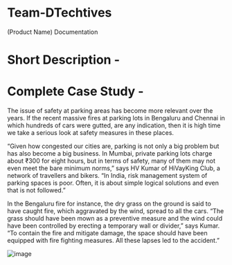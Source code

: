 # Team-DTechtives 
(Product Name) Documentation 

# Short Description -  


# Complete Case Study - 

The issue of safety at parking areas has become more relevant over the years. If the recent massive fires at parking lots in Bengaluru and Chennai in which hundreds of cars were gutted, are any indication, then it is high time we take a serious look at safety measures in these places.

“Given how congested our cities are, parking is not only a big problem but has also become a big business. In Mumbai, private parking lots charge about ₹300 for eight hours, but in terms of safety, many of them may not even meet the bare minimum norms,” says HV Kumar of HiVayKing Club, a network of travellers and bikers. “In India, risk management system of parking spaces is poor. Often, it is about simple logical solutions and even that is not followed.”

In the Bengaluru fire for instance, the dry grass on the ground is said to have caught fire, which aggravated by the wind, spread to all the cars. “The grass should have been mown as a preventive measure and the wind could have been controlled by erecting a temporary wall or divider,” says Kumar. “To contain the fire and mitigate damage, the space should have been equipped with fire fighting measures. All these lapses led to the accident.”

![image](https://user-images.githubusercontent.com/64097541/101273918-ccd93400-37bf-11eb-926e-dc0eb1554df3.png)

